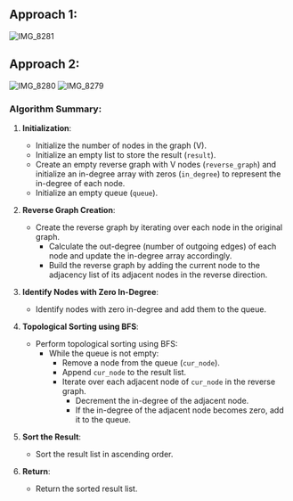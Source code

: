 ## Approach 1:
![IMG_8281](https://github.com/yadavanuj1996/algorithms-data-structures/assets/22169012/591fb0cb-ca21-4c78-b611-93dc6826bdd4)


## Approach 2:
![IMG_8280](https://github.com/yadavanuj1996/algorithms-data-structures/assets/22169012/ec5d3b9b-206d-41e8-8917-223db0de281f)
![IMG_8279](https://github.com/yadavanuj1996/algorithms-data-structures/assets/22169012/e2ec2e4a-1436-4902-992b-d896a9ab534f)

### Algorithm Summary:
1. **Initialization**:
   - Initialize the number of nodes in the graph (V).
   - Initialize an empty list to store the result (`result`).
   - Create an empty reverse graph with V nodes (`reverse_graph`) and initialize an in-degree array with zeros (`in_degree`) to represent the in-degree of each node.
   - Initialize an empty queue (`queue`).

2. **Reverse Graph Creation**:
   - Create the reverse graph by iterating over each node in the original graph.
     - Calculate the out-degree (number of outgoing edges) of each node and update the in-degree array accordingly.
     - Build the reverse graph by adding the current node to the adjacency list of its adjacent nodes in the reverse direction.

3. **Identify Nodes with Zero In-Degree**:
   - Identify nodes with zero in-degree and add them to the queue.

4. **Topological Sorting using BFS**:
   - Perform topological sorting using BFS:
     - While the queue is not empty:
       - Remove a node from the queue (`cur_node`).
       - Append `cur_node` to the result list.
       - Iterate over each adjacent node of `cur_node` in the reverse graph.
         - Decrement the in-degree of the adjacent node.
         - If the in-degree of the adjacent node becomes zero, add it to the queue.

5. **Sort the Result**:
   - Sort the result list in ascending order.

6. **Return**:
   - Return the sorted result list.
